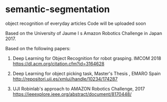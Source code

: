# semantic-segmentation
object recognition of everyday articles
Code will be uploaded soon

Based on the University of Jaume I s Amazon Robotics Challenge in Japan 2017. 

Based on the following papers:

1) Deep Learning for Object Recognition for robot grasping. IMCOM 2018
https://dl.acm.org/citation.cfm?id=3164628

2) Deep Learning for object picking task, Master's Thesis , EMARO Spain
http://repositori.uji.es/xmlui/handle/10234/174287

3) UJI Robinlab's approach to AMAZON Robotics Challenge, 2017
https://ieeexplore.ieee.org/abstract/document/8170448/
